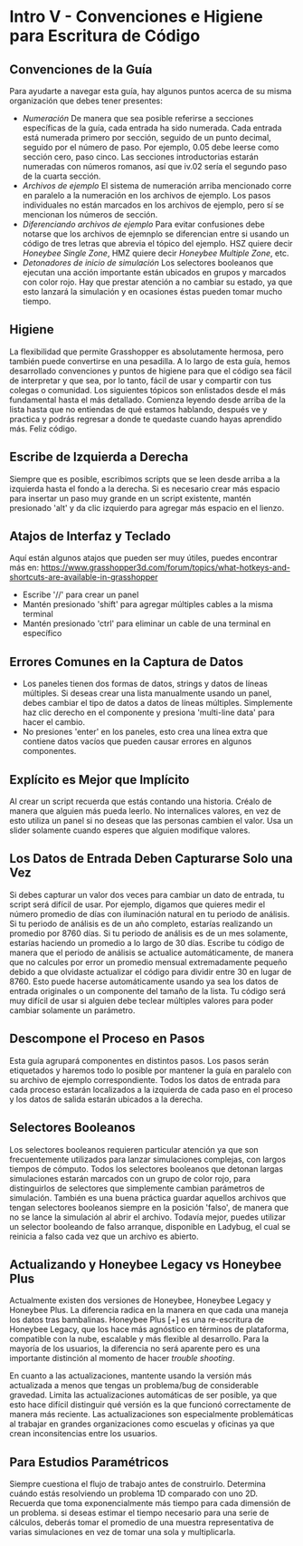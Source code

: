 Intro V - Convenciones e Higiene para Escritura de Código
======================================================

Convenciones de la Guía
-----------------------

Para ayudarte a navegar esta guía, hay algunos puntos acerca de su misma organización que debes tener presentes:

+ *Numeración* De manera que sea posible referirse a secciones específicas de la guía, cada entrada ha sido numerada. Cada entrada está numerada primero por sección, seguido de un punto decimal, seguido por el número de paso. Por ejemplo, 0.05 debe leerse como sección cero, paso cinco. Las secciones introductorias estarán numeradas con números romanos, así que iv.02 sería el segundo paso de la cuarta sección.
+ *Archivos de ejemplo* El sistema de numeración arriba mencionado corre en paralelo a la numeración en los archivos de ejemplo. Los pasos individuales no están marcados en los archivos de ejemplo, pero sí se mencionan los números de sección.
+ *Diferenciando archivos de ejemplo* Para evitar confusiones debe notarse que los archivos de ejemnplo se diferencian entre si usando un código de tres letras que abrevia el tópico del ejemplo. HSZ quiere decir *Honeybee Single Zone*, HMZ quiere decir *Honeybee Multiple Zone*, etc.
+ *Detonadores de inicio de simulación* Los selectores booleanos que ejecutan una acción importante están ubicados en grupos y marcados con color rojo. Hay que prestar atención a no cambiar su estado, ya que esto lanzará la simulación y en ocasiones éstas pueden tomar mucho tiempo.

Higiene
-------

La flexibilidad que permite Grasshopper es absolutamente hermosa, pero también puede convertirse en una pesadilla. A lo largo de esta guía, hemos desarrollado convenciones y puntos de higiene para que el código sea fácil de interpretar y que sea, por lo tanto, fácil de usar y compartir con tus colegas o comunidad. Los siguientes tópicos son enlistados desde el más fundamental hasta el más detallado. Comienza leyendo desde arriba de la lista hasta que no entiendas de qué estamos hablando, después ve y practica y podrás regresar a donde te quedaste cuando hayas aprendido más. Feliz código.

Escribe de Izquierda a Derecha
------------------------------

Siempre que es posible, escribimos scripts que se leen desde arriba a la izquierda hasta el fondo a la derecha. Si es necesario crear más espacio para insertar un paso muy grande en un script existente, mantén presionado 'alt' y da clic izquierdo para agregar más espacio en el lienzo.

Atajos de Interfaz y Teclado
----------------------------

Aquí están algunos atajos que pueden ser muy útiles, puedes encontrar más en:
<https://www.grasshopper3d.com/forum/topics/what-hotkeys-and-shortcuts-are-available-in-grasshopper>

+ Escribe '//' para crear un panel
+ Mantén presionado 'shift' para agregar múltiples cables a la misma terminal
+ Mantén presionado 'ctrl' para eliminar un cable de una terminal en específico

Errores Comunes en la Captura de Datos
--------------------------------------

+ Los paneles tienen dos formas de datos, strings y datos de líneas múltiples. Si deseas crear una lista manualmente usando un panel, debes cambiar el tipo de datos a datos de líneas múltiples. Simplemente haz clic derecho en el componente y presiona 'multi-line data' para hacer el cambio.
+ No presiones 'enter' en los paneles, esto crea una línea extra que contiene datos vacíos que pueden causar errores en algunos componentes.

Explícito es Mejor que Implícito
--------------------------------

Al crear un script recuerda que estás contando una historia. Créalo de manera que alguien más pueda leerlo. No internalices valores, en vez de esto utiliza un panel si no deseas que las personas cambien el valor. Usa un slider solamente cuando esperes que alguien modifique valores.

Los Datos de Entrada Deben Capturarse Solo una Vez
--------------------------------------------------

Si debes capturar un valor dos veces para cambiar un dato de entrada, tu script será difícil de usar. Por ejemplo, digamos que quieres medir el número promedio de días con iluminación natural en tu periodo de análisis. Si tu periodo de análisis es de un año completo, estarías realizando un promedio por 8760 días. Si tu periodo de análisis es de un mes solamente, estarías haciendo un promedio a lo largo de 30 días. Escribe tu código de manera que el periodo de análisis se actualice automáticamente, de manera que no calcules por error un promedio mensual extremadamente pequeño debido a que olvidaste actualizar el código para dividir entre 30 en lugar de 8760. Esto puede hacerse automáticamente usando ya sea los datos de entrada originales o un componente del tamaño de la lista. Tu código será muy difícil de usar si alguien debe teclear múltiples valores para poder cambiar solamente un parámetro.

Descompone el Proceso en Pasos
------------------------------

Esta guía agrupará componentes en distintos pasos. Los pasos serán etiquetados y haremos todo lo posible por mantener la guía en paralelo con su archivo de ejemplo correspondiente. Todos los datos de entrada para cada proceso estarán localizados a la izquierda de cada paso en el proceso y los datos de salida estarán ubicados a la derecha.

Selectores Booleanos
--------------------

Los selectores booleanos requieren particular atención ya que son frecuentemente utilizados para lanzar simulaciones complejas, con largos tiempos de cómputo. Todos los selectores booleanos que detonan largas simulaciones estarán marcados con un grupo de color rojo, para distinguirlos de selectores que simplemente cambian parámetros de simulación. También es una buena práctica guardar aquellos archivos que tengan selectores booleanos siempre en la posición 'falso', de manera que no se lance la simulación al abrir el archivo. Todavía mejor, puedes utilizar un selector booleando de falso arranque, disponible en Ladybug, el cual se reinicia a falso cada vez que un archivo es abierto.

Actualizando y Honeybee Legacy vs Honeybee Plus
-----------------------------------------------

Actualmente existen dos versiones de Honeybee, Honeybee Legacy y Honeybee Plus. La diferencia radica en la manera en que cada una maneja los datos tras bambalinas. Honeybee Plus [+] es una re-escritura de Honeybee Legacy, que los hace más agnóstico en términos de plataforma, compatible con la nube, escalable y más flexible al desarrollo. Para la mayoría de los usuarios, la diferencia no será aparente pero es una importante distinción al momento de hacer *trouble shooting*.

En cuanto a las actualizaciones, mantente usando la versión más actualizada a menos que tengas un problema/bug de considerable gravedad. Limita las actualizaciones automáticas de ser posible, ya que esto hace difícil distinguir qué versión es la que funcionó correctamente de manera más reciente. Las actualizaciones son especialmente problemáticas al trabajar en grandes organizaciones como escuelas y oficinas ya que crean inconsitencias entre los usuarios.

Para Estudios Paramétricos
--------------------------

Siempre cuestiona el flujo de trabajo antes de construirlo. Determina cuándo estás resolviendo un problema 1D comparado con uno 2D. Recuerda que toma exponencialmente más tiempo para cada dimensión de un problema. si deseas estimar el tiempo necesario para una serie de cálculos, deberás tomar el promedio de una muestra representativa de varias simulaciones en vez de tomar una sola y multiplicarla.
